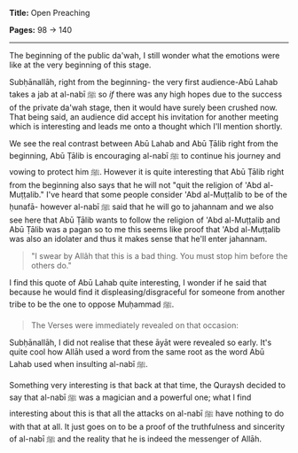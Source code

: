 **Title:** Open Preaching

**Pages:** 98 -> 140

---

The beginning of the public da'wah, I still wonder what the emotions were like at the very beginning  of this stage.

Subḥānallāh, right from the beginning- the very first audience-Abū Lahab takes a jab at al-nabī ﷺ so *if* there was any high hopes due to the success of the private da'wah stage, then it would have surely been crushed now. That being said, an audience did accept his invitation for another meeting which is interesting and leads me onto a thought which I'll mention shortly.

We see the real contrast between Abū Lahab and Abū Ṭālib right from the beginning, Abū Ṭālib is encouraging al-nabī ﷺ to continue his journey and vowing to protect him ﷺ. However it is quite interesting that Abū Ṭālib right from the beginning also says that he will not "quit the religion of 'Abd al-Muṭṭalib." I've heard that some people consider 'Abd al-Muṭṭalib to be of the ḥunafā- however al-nabī ﷺ said that he will go to jahannam and we also see here that Abū Ṭālib wants to follow the religion of 'Abd al-Muṭṭalib and Abū Ṭālib was a pagan so to me this seems like proof that 'Abd al-Muṭṭalib was also an idolater and thus it makes sense that he'll enter jahannam.

> "I swear by Allâh that this is a bad thing. You must stop him before the others do."

I find this quote of Abū Lahab quite interesting, I wonder if he said that because he would find it displeasing/disgraceful for someone from another tribe to be the one to oppose Muḥammad ﷺ.

> The Verses were immediately revealed on that occasion:

Subḥānallāh, I did not realise that these āyāt were revealed so early. It's quite cool how Allāh used a word from the same root as the word Abū Lahab used when insulting al-nabī ﷺ.

Something very interesting is that back at that time, the Quraysh decided to say that al-nabī ﷺ was a magician and a powerful one; what I find interesting about this is that all the attacks on al-nabī ﷺ have nothing to do with that at all. It just goes on to be a proof of the truthfulness and sincerity of al-nabī ﷺ and the reality that he is indeed the messenger of Allāh.
